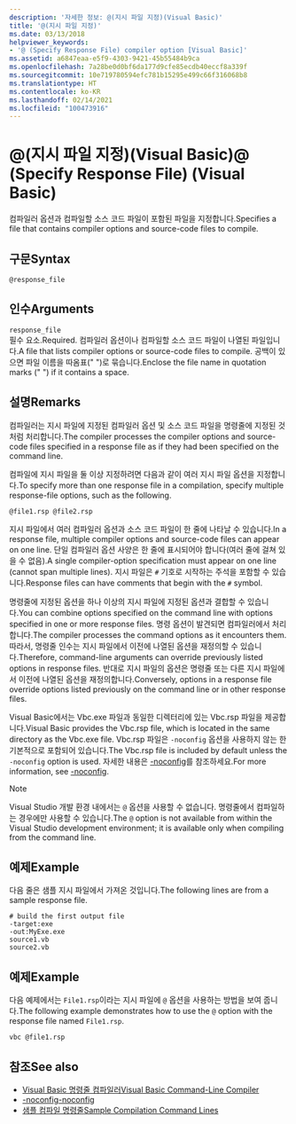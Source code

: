 ```yaml
---
description: '자세한 정보: @(지시 파일 지정)(Visual Basic)'
title: '@(지시 파일 지정)'
ms.date: 03/13/2018
helpviewer_keywords:
- '@ (Specify Response File) compiler option [Visual Basic]'
ms.assetid: a6847eaa-e5f9-4303-9421-45b55484b9ca
ms.openlocfilehash: 7a28be0d0bf6da177d9cfe85ecdb40eccf8a339f
ms.sourcegitcommit: 10e719780594efc781b15295e499c66f316068b8
ms.translationtype: HT
ms.contentlocale: ko-KR
ms.lasthandoff: 02/14/2021
ms.locfileid: "100473916"
---
```

# <a name="-specify-response-file-visual-basic"></a><span data-ttu-id="b541e-103">@(지시 파일 지정)(Visual Basic)</span><span class="sxs-lookup"><span data-stu-id="b541e-103">@ (Specify Response File) (Visual Basic)</span></span>

<span data-ttu-id="b541e-104">컴파일러 옵션과 컴파일할 소스 코드 파일이 포함된 파일을 지정합니다.</span><span class="sxs-lookup"><span data-stu-id="b541e-104">Specifies a file that contains compiler options and source-code files to compile.</span></span>

## <a name="syntax"></a><span data-ttu-id="b541e-105">구문</span><span class="sxs-lookup"><span data-stu-id="b541e-105">Syntax</span></span>

```console
@response_file
```

## <a name="arguments"></a><span data-ttu-id="b541e-106">인수</span><span class="sxs-lookup"><span data-stu-id="b541e-106">Arguments</span></span>

`response_file`  
<span data-ttu-id="b541e-107">필수 요소.</span><span class="sxs-lookup"><span data-stu-id="b541e-107">Required.</span></span> <span data-ttu-id="b541e-108">컴파일러 옵션이나 컴파일할 소스 코드 파일이 나열된 파일입니다.</span><span class="sxs-lookup"><span data-stu-id="b541e-108">A file that lists compiler options or source-code files to compile.</span></span> <span data-ttu-id="b541e-109">공백이 있으면 파일 이름을 따옴표(" ")로 묶습니다.</span><span class="sxs-lookup"><span data-stu-id="b541e-109">Enclose the file name in quotation marks (" ") if it contains a space.</span></span>

## <a name="remarks"></a><span data-ttu-id="b541e-110">설명</span><span class="sxs-lookup"><span data-stu-id="b541e-110">Remarks</span></span>

<span data-ttu-id="b541e-111">컴파일러는 지시 파일에 지정된 컴파일러 옵션 및 소스 코드 파일을 명령줄에 지정된 것처럼 처리합니다.</span><span class="sxs-lookup"><span data-stu-id="b541e-111">The compiler processes the compiler options and source-code files specified in a response file as if they had been specified on the command line.</span></span>

<span data-ttu-id="b541e-112">컴파일에 지시 파일을 둘 이상 지정하려면 다음과 같이 여러 지시 파일 옵션을 지정합니다.</span><span class="sxs-lookup"><span data-stu-id="b541e-112">To specify more than one response file in a compilation, specify multiple response-file options, such as the following.</span></span>

```console
@file1.rsp @file2.rsp
```

<span data-ttu-id="b541e-113">지시 파일에서 여러 컴파일러 옵션과 소스 코드 파일이 한 줄에 나타날 수 있습니다.</span><span class="sxs-lookup"><span data-stu-id="b541e-113">In a response file, multiple compiler options and source-code files can appear on one line.</span></span> <span data-ttu-id="b541e-114">단일 컴파일러 옵션 사양은 한 줄에 표시되어야 합니다(여러 줄에 걸쳐 있을 수 없음).</span><span class="sxs-lookup"><span data-stu-id="b541e-114">A single compiler-option specification must appear on one line (cannot span multiple lines).</span></span> <span data-ttu-id="b541e-115">지시 파일은 `#` 기호로 시작하는 주석을 포함할 수 있습니다.</span><span class="sxs-lookup"><span data-stu-id="b541e-115">Response files can have comments that begin with the `#` symbol.</span></span>

<span data-ttu-id="b541e-116">명령줄에 지정된 옵션을 하나 이상의 지시 파일에 지정된 옵션과 결합할 수 있습니다.</span><span class="sxs-lookup"><span data-stu-id="b541e-116">You can combine options specified on the command line with options specified in one or more response files.</span></span> <span data-ttu-id="b541e-117">명령 옵션이 발견되면 컴파일러에서 처리합니다.</span><span class="sxs-lookup"><span data-stu-id="b541e-117">The compiler processes the command options as it encounters them.</span></span> <span data-ttu-id="b541e-118">따라서, 명령줄 인수는 지시 파일에서 이전에 나열된 옵션을 재정의할 수 있습니다.</span><span class="sxs-lookup"><span data-stu-id="b541e-118">Therefore, command-line arguments can override previously listed options in response files.</span></span> <span data-ttu-id="b541e-119">반대로 지시 파일의 옵션은 명령줄 또는 다른 지시 파일에서 이전에 나열된 옵션을 재정의합니다.</span><span class="sxs-lookup"><span data-stu-id="b541e-119">Conversely, options in a response file override options listed previously on the command line or in other response files.</span></span>

<span data-ttu-id="b541e-120">Visual Basic에서는 Vbc.exe 파일과 동일한 디렉터리에 있는 Vbc.rsp 파일을 제공합니다.</span><span class="sxs-lookup"><span data-stu-id="b541e-120">Visual Basic provides the Vbc.rsp file, which is located in the same directory as the Vbc.exe file.</span></span> <span data-ttu-id="b541e-121">Vbc.rsp 파일은 `-noconfig` 옵션을 사용하지 않는 한 기본적으로 포함되어 있습니다.</span><span class="sxs-lookup"><span data-stu-id="b541e-121">The Vbc.rsp file is included by default unless the `-noconfig` option is used.</span></span> <span data-ttu-id="b541e-122">자세한 내용은 [-noconfig](noconfig.md)를 참조하세요.</span><span class="sxs-lookup"><span data-stu-id="b541e-122">For more information, see [-noconfig](noconfig.md).</span></span>

> [!NOTE]
> <span data-ttu-id="b541e-123">Visual Studio 개발 환경 내에서는 `@` 옵션을 사용할 수 없습니다. 명령줄에서 컴파일하는 경우에만 사용할 수 있습니다.</span><span class="sxs-lookup"><span data-stu-id="b541e-123">The `@` option is not available from within the Visual Studio development environment; it is available only when compiling from the command line.</span></span>

## <a name="example"></a><span data-ttu-id="b541e-124">예제</span><span class="sxs-lookup"><span data-stu-id="b541e-124">Example</span></span>

<span data-ttu-id="b541e-125">다음 줄은 샘플 지시 파일에서 가져온 것입니다.</span><span class="sxs-lookup"><span data-stu-id="b541e-125">The following lines are from a sample response file.</span></span>

```console
# build the first output file
-target:exe
-out:MyExe.exe
source1.vb
source2.vb
```

## <a name="example"></a><span data-ttu-id="b541e-126">예제</span><span class="sxs-lookup"><span data-stu-id="b541e-126">Example</span></span>

<span data-ttu-id="b541e-127">다음 예제에서는 `File1.rsp`이라는 지시 파일에 `@` 옵션을 사용하는 방법을 보여 줍니다.</span><span class="sxs-lookup"><span data-stu-id="b541e-127">The following example demonstrates how to use the `@` option with the response file named `File1.rsp`.</span></span>

```console
vbc @file1.rsp
```

## <a name="see-also"></a><span data-ttu-id="b541e-128">참조</span><span class="sxs-lookup"><span data-stu-id="b541e-128">See also</span></span>

- [<span data-ttu-id="b541e-129">Visual Basic 명령줄 컴파일러</span><span class="sxs-lookup"><span data-stu-id="b541e-129">Visual Basic Command-Line Compiler</span></span>](index.md)
- [<span data-ttu-id="b541e-130">-noconfig</span><span class="sxs-lookup"><span data-stu-id="b541e-130">-noconfig</span></span>](noconfig.md)
- [<span data-ttu-id="b541e-131">샘플 컴파일 명령줄</span><span class="sxs-lookup"><span data-stu-id="b541e-131">Sample Compilation Command Lines</span></span>](sample-compilation-command-lines.md)

